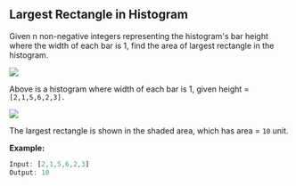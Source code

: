 ## Largest Rectangle in Histogram
 
Given n non-negative integers representing the histogram's bar height where the width of each bar is 1, find the area of largest rectangle in the histogram.

![](./histogram.png)

Above is a histogram where width of each bar is 1, given height = `[2,1,5,6,2,3].`

![](./histogram_area.png)

The largest rectangle is shown in the shaded area, which has area = `10` unit.

__Example:__
```ts
Input: [2,1,5,6,2,3]
Output: 10
```


